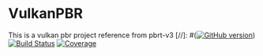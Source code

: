 # VulkanPBR
This is a vulkan pbr project reference from pbrt-v3
[//]: #([![GitHub version](https://badge.fury.io/gh/skypjack%2Fentt.svg)](https://github.com/skypjack/entt/releases))
[![Build Status](https://github.com/chege011/VulkanPBR/workflows/build/badge.svg)](https://github.com/chege011/VulkanPBR/actions)
[![Coverage](https://codecov.io/gh/chege011/VulkanPBR/branch/master/graph/badge.svg)](https://codecov.io/gh/chege011/VulkanPBR)
